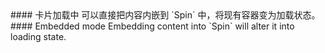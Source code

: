 <cn>
#### 卡片加载中
可以直接把内容内嵌到 `Spin` 中，将现有容器变为加载状态。
</cn>

<us>
#### Embedded mode
Embedding content into `Spin` will alter it into loading state.
</us>
